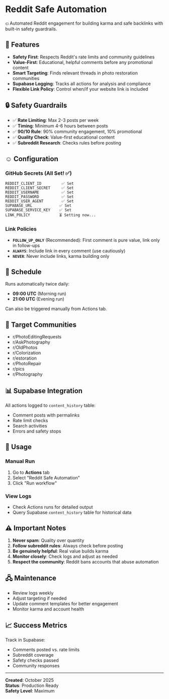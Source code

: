 # Reddit Safe Automation

⟤ Automated Reddit engagement for building karma and safe backlinks with built-in safety guardrails.

## 🌯 Features

- **Safety First**: Respects Reddit's rate limits and community guidelines
- **Value-First**: Educational, helpful comments before any promotional content
- **Smart Targeting**: Finds relevant threads in photo restoration communities
- **Supabase Logging**: Tracks all actions for analysis and compliance
- **Flexible Link Policy**: Control when/if your website link is included

## 🔒 Safety Guardrails

- ✅ **Rate Limiting**: Max 2-3 posts per week
- ✅ **Timing**: Minimum 4-6 hours between posts
- ✅ **90/10 Rule**: 90% community engagement, 10% promotional
- ✅ **Quality Check**: Value-first educational content
- ✅ **Subreddit Research**: Checks rules before posting

## ☺ Configuration

### GitHub Secrets (All Set! ✅)

```
REDDIT_CLIENT_ID         ✅ Set
REDDIT_CLIENT_SECRET     ✅ Set
REDDIT_USERNAME          ✅ Set
REDDIT_PASSWORD          ✅ Set
REDDIT_USER_AGENT        ✅ Set
SUPABASE_URL            ✅ Set
SUPABASE_SERVICE_KEY    ✅ Set
LINK_POLICY             ⏳ Setting now...
```

### Link Policies

- **`FOLLOW_UP_ONLY`** (Recommended): First comment is pure value, link only in follow-ups
- **`ALWAYS`**: Include link in every comment (use cautiously)
- **`NEVER`**: Never include links, karma building only

## 📅 Schedule

Runs automatically twice daily:
- **09:00 UTC** (Morning run)
- **21:00 UTC** (Evening run)

Can also be triggered manually from Actions tab.

## 🎯 Target Communities

- r/PhotoEditingRequests
- r/AskPhotography
- r/OldPhotos
- r/Colorization
- r/estoration
- r/PhotoRepair
- r/pics
- r/Photography

## 📊 Supabase Integration

All actions logged to `content_history` table:
- Comment posts with permalinks
- Rate limit checks
- Search activities
- Errors and safety stops

## 🚀 Usage

### Manual Run
1. Go to **Actions** tab
2. Select "Reddit Safe Automation"
3. Click "Run workflow"

### View Logs
- Check Actions runs for detailed output
- Query Supabase `content_history` table for historical data

## ⚠️ Important Notes

1. **Never spam**: Quality over quantity
2. **Follow subreddit rules**: Always check before posting
3. **Be genuinely helpful**: Real value builds karma
4. **Monitor closely**: Check logs and adjust as needed
5. **Respect the community**: Reddit bans accounts that abuse automation

## 🖧 Maintenance

- Review logs weekly
- Adjust targeting if needed
- Update comment templates for better engagement
- Monitor karma and account health

## 📈 Success Metrics

Track in Supabase:
- Comments posted vs. rate limits
- Subreddit coverage
- Safety checks passed
- Community responses

---

**Created**: October 2025  
**Status**: Production Ready  
**Safety Level**: Maximum

